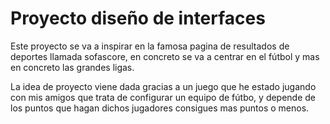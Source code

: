# Proyecto diseño de interfaces

Este proyecto se va a inspirar en la famosa pagina de resultados de deportes llamada sofascore, en concreto se va a centrar en el fútbol y mas en concreto las grandes ligas.

La idea de proyecto viene dada gracias a un juego que he estado jugando con mis amigos que trata de configurar un equipo de fútbo, y depende de los puntos que hagan dichos jugadores consigues mas puntos o menos.

